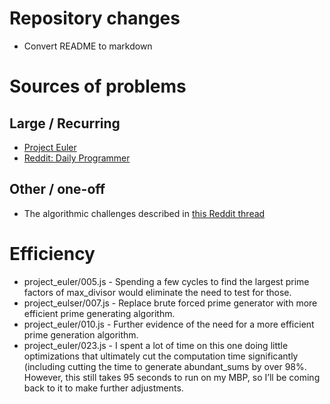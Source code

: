 # Repository changes
* Convert README to markdown

# Sources of problems
## Large / Recurring
* [Project Euler](https://projecteuler.net/archives)
* [Reddit: Daily Programmer](https://www.reddit.com/r/dailyprogrammer)
## Other / one-off
* The algorithmic challenges described in [this Reddit thread](https://www.reddit.com/r/javascript/comments/3rb88w/ten_questions_ive_been_asked_most_more_than_once/)

# Efficiency
* project_euler/005.js - Spending a few cycles to find the largest prime factors of max_divisor would eliminate the need to test for those.
* project_eulser/007.js - Replace brute forced prime generator with more efficient prime generating algorithm.
* project_euler/010.js - Further evidence of the need for a more efficient prime generation algorithm.
* project_euler/023.js - I spent a lot of time on this one doing little optimizations that ultimately cut the computation time significantly (including cutting the time to generate abundant_sums by over 98%. However, this still takes 95 seconds to run on my MBP, so I’ll be coming back to it to make further adjustments.
